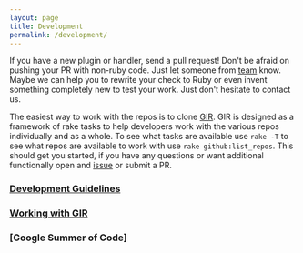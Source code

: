 ```yaml
---
layout: page
title: Development
permalink: /development/
---
```



If you have a new plugin or handler, send a pull request! Don't be afraid on pushing your PR with non-ruby code. Just let someone from [team](https://github.com/sensu?tab=members) know. Maybe we can help you to rewrite your check to Ruby or even invent something completely new to test your work. Just don't hesitate to contact us.


The easiest way to work with the repos is to clone [GIR](https://github.com/sensu-plugins/GIR).  GIR is designed as a framework of rake tasks to help developers work with the various repos individually and as a whole.  To see what tasks are available use `rake -T` to see what repos are available to work with use `rake github:list_repos`.  This should get you started, if you have any questions or want additional functionally open and [issue](https://github.com/sensu-plugins/GIR/issues) or submit a PR.


### [Development Guidelines](http://sensu-plugins.github.io/development/guidelines.html)

### [Working with GIR](http://sensu-plugins.github.io/development/gir.html)

### [Google Summer of Code]
